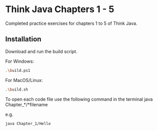 # Think Java Chapters 1 - 5

Completed practice exercises for chapters 1 to 5 of Think Java.


## Installation

Download and run the build script.

For Windows:

```bash
.\build.ps1
```

For MacOS/Linux:

```bash
.\build.sh
```

To open each code file use the following command in the terminal java Chapter_*/*filename

e.g.

```bash
java Chapter_1/Hello
```